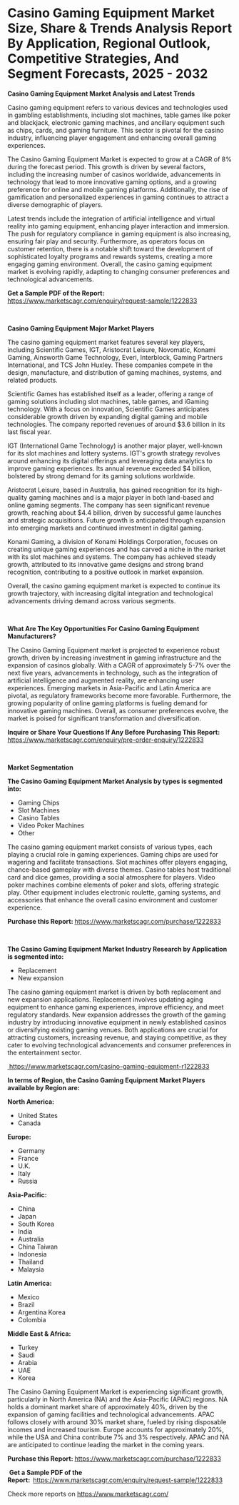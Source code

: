 <p><h1>Casino Gaming Equipment Market Size, Share & Trends Analysis Report By Application, Regional Outlook, Competitive Strategies, And Segment Forecasts, 2025 - 2032</h1></p><p><strong>Casino Gaming Equipment Market Analysis and Latest Trends</strong></p>
<p><p>Casino gaming equipment refers to various devices and technologies used in gambling establishments, including slot machines, table games like poker and blackjack, electronic gaming machines, and ancillary equipment such as chips, cards, and gaming furniture. This sector is pivotal for the casino industry, influencing player engagement and enhancing overall gaming experiences.</p><p>The Casino Gaming Equipment Market is expected to grow at a CAGR of 8% during the forecast period. This growth is driven by several factors, including the increasing number of casinos worldwide, advancements in technology that lead to more innovative gaming options, and a growing preference for online and mobile gaming platforms. Additionally, the rise of gamification and personalized experiences in gaming continues to attract a diverse demographic of players.</p><p>Latest trends include the integration of artificial intelligence and virtual reality into gaming equipment, enhancing player interaction and immersion. The push for regulatory compliance in gaming equipment is also increasing, ensuring fair play and security. Furthermore, as operators focus on customer retention, there is a notable shift toward the development of sophisticated loyalty programs and rewards systems, creating a more engaging gaming environment. Overall, the casino gaming equipment market is evolving rapidly, adapting to changing consumer preferences and technological advancements.</p></p>
<p><strong>Get a Sample PDF of the Report:&nbsp;</strong> <a href="https://www.marketscagr.com/enquiry/request-sample/1222833?utm_campaign=2337&utm_medium=2&utm_source=Github&utm_content=ia&utm_term=05042025&utm_id=casino-gaming-equipment">https://www.marketscagr.com/enquiry/request-sample/1222833</a></p>
<p>&nbsp;</p>
<p><strong>Casino Gaming Equipment Major Market Players</strong></p>
<p><p>The casino gaming equipment market features several key players, including Scientific Games, IGT, Aristocrat Leisure, Novomatic, Konami Gaming, Ainsworth Game Technology, Everi, Interblock, Gaming Partners International, and TCS John Huxley. These companies compete in the design, manufacture, and distribution of gaming machines, systems, and related products.</p><p>Scientific Games has established itself as a leader, offering a range of gaming solutions including slot machines, table games, and iGaming technology. With a focus on innovation, Scientific Games anticipates considerable growth driven by expanding digital gaming and mobile technologies. The company reported revenues of around $3.6 billion in its last fiscal year.</p><p>IGT (International Game Technology) is another major player, well-known for its slot machines and lottery systems. IGT's growth strategy revolves around enhancing its digital offerings and leveraging data analytics to improve gaming experiences. Its annual revenue exceeded $4 billion, bolstered by strong demand for its gaming solutions worldwide.</p><p>Aristocrat Leisure, based in Australia, has gained recognition for its high-quality gaming machines and is a major player in both land-based and online gaming segments. The company has seen significant revenue growth, reaching about $4.4 billion, driven by successful game launches and strategic acquisitions. Future growth is anticipated through expansion into emerging markets and continued investment in digital gaming.</p><p>Konami Gaming, a division of Konami Holdings Corporation, focuses on creating unique gaming experiences and has carved a niche in the market with its slot machines and systems. The company has achieved steady growth, attributed to its innovative game designs and strong brand recognition, contributing to a positive outlook in market expansion.</p><p>Overall, the casino gaming equipment market is expected to continue its growth trajectory, with increasing digital integration and technological advancements driving demand across various segments.</p></p>
<p>&nbsp;</p>
<p><strong>What Are The Key Opportunities For Casino Gaming Equipment Manufacturers?</strong></p>
<p><p>The Casino Gaming Equipment market is projected to experience robust growth, driven by increasing investment in gaming infrastructure and the expansion of casinos globally. With a CAGR of approximately 5-7% over the next five years, advancements in technology, such as the integration of artificial intelligence and augmented reality, are enhancing user experiences. Emerging markets in Asia-Pacific and Latin America are pivotal, as regulatory frameworks become more favorable. Furthermore, the growing popularity of online gaming platforms is fueling demand for innovative gaming machines. Overall, as consumer preferences evolve, the market is poised for significant transformation and diversification.</p></p>
<p><strong>Inquire or Share Your Questions If Any Before Purchasing This Report:</strong> <a href="https://www.marketscagr.com/enquiry/pre-order-enquiry/1222833?utm_campaign=2337&utm_medium=2&utm_source=Github&utm_content=ia&utm_term=05042025&utm_id=casino-gaming-equipment">https://www.marketscagr.com/enquiry/pre-order-enquiry/1222833</a></p>
<p>&nbsp;</p>
<p><strong>Market Segmentation</strong></p>
<p><strong>The Casino Gaming Equipment Market Analysis by types is segmented into:</strong></p>
<p><ul><li>Gaming Chips</li><li>Slot Machines</li><li>Casino Tables</li><li>Video Poker Machines</li><li>Other</li></ul></p>
<p><p>The casino gaming equipment market consists of various types, each playing a crucial role in gaming experiences. Gaming chips are used for wagering and facilitate transactions. Slot machines offer players engaging, chance-based gameplay with diverse themes. Casino tables host traditional card and dice games, providing a social atmosphere for players. Video poker machines combine elements of poker and slots, offering strategic play. Other equipment includes electronic roulette, gaming systems, and accessories that enhance the overall casino environment and customer experience.</p></p>
<p><strong>Purchase this Report:&nbsp;</strong><a href="https://www.marketscagr.com/purchase/1222833?utm_campaign=2337&utm_medium=2&utm_source=Github&utm_content=ia&utm_term=05042025&utm_id=casino-gaming-equipment">https://www.marketscagr.com/purchase/1222833</a></p>
<p>&nbsp;</p>
<p><strong>The Casino Gaming Equipment Market Industry Research by Application is segmented into:</strong></p>
<p><ul><li>Replacement</li><li>New expansion</li></ul></p>
<p><p>The casino gaming equipment market is driven by both replacement and new expansion applications. Replacement involves updating aging equipment to enhance gaming experiences, improve efficiency, and meet regulatory standards. New expansion addresses the growth of the gaming industry by introducing innovative equipment in newly established casinos or diversifying existing gaming venues. Both applications are crucial for attracting customers, increasing revenue, and staying competitive, as they cater to evolving technological advancements and consumer preferences in the entertainment sector.</p></p>
<p><a href="https://www.marketscagr.com/casino-gaming-equipment-r1222833?utm_campaign=2337&utm_medium=2&utm_source=Github&utm_content=ia&utm_term=05042025&utm_id=casino-gaming-equipment">&nbsp;https://www.marketscagr.com/casino-gaming-equipment-r1222833</a></p>
<p><strong>In terms of Region, the Casino Gaming Equipment Market Players available by Region are:</strong></p>
<p>
    <p> <strong> North America: </strong>
        <ul>
            <li>United States</li>
            <li>Canada</li>
        </ul>
        </p> 
    <p> <strong> Europe: </strong>
        <ul>
            <li>Germany</li>
            <li>France</li>
            <li>U.K.</li>
            <li>Italy</li>
            <li>Russia</li>
        </ul>
        </p> 
    <p> <strong> Asia-Pacific: </strong>
        <ul>
            <li>China</li>
            <li>Japan</li>
            <li>South Korea</li>
            <li>India</li>
            <li>Australia</li>
            <li>China Taiwan</li>
            <li>Indonesia</li>
            <li>Thailand</li>
            <li>Malaysia</li>
        </ul>
        </p> 
    <p> <strong> Latin America: </strong>
        <ul>
            <li>Mexico</li>
            <li>Brazil</li>
            <li>Argentina Korea</li>
            <li>Colombia</li>
        </ul>
        </p> 
    <p> <strong> Middle East & Africa: </strong>
        <ul>
            <li>Turkey</li>
            <li>Saudi</li>
            <li>Arabia</li>
            <li>UAE</li>
            <li>Korea</li>
        </ul>
    </p>
    </p>
<p><p>The Casino Gaming Equipment Market is experiencing significant growth, particularly in North America (NA) and the Asia-Pacific (APAC) regions. NA holds a dominant market share of approximately 40%, driven by the expansion of gaming facilities and technological advancements. APAC follows closely with around 30% market share, fueled by rising disposable incomes and increased tourism. Europe accounts for approximately 20%, while the USA and China contribute 7% and 3% respectively. APAC and NA are anticipated to continue leading the market in the coming years.</p></p>
<p><strong>Purchase this Report: </strong><a href="https://www.marketscagr.com/purchase/1222833?utm_campaign=2337&utm_medium=2&utm_source=Github&utm_content=ia&utm_term=05042025&utm_id=casino-gaming-equipment">https://www.marketscagr.com/purchase/1222833</a></p>
<p>&nbsp;<strong>Get a Sample PDF of the Report:&nbsp;&nbsp;</strong><a href="https://www.marketscagr.com/enquiry/request-sample/1222833?utm_campaign=2337&utm_medium=2&utm_source=Github&utm_content=ia&utm_term=05042025&utm_id=casino-gaming-equipment">https://www.marketscagr.com/enquiry/request-sample/1222833</a></p>
<p><strong></strong></p>
<p>Check more reports on <a href="https://www.marketscagr.com/?utm_campaign=2337&utm_medium=2&utm_source=Github&utm_content=ia&utm_term=05042025&utm_id=casino-gaming-equipment">https://www.marketscagr.com/</a></p>